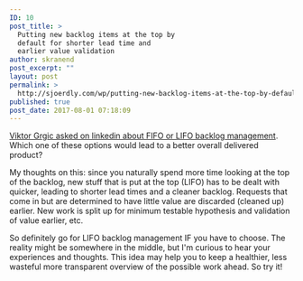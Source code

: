 ```yaml
---
ID: 10
post_title: >
  Putting new backlog items at the top by
  default for shorter lead time and
  earlier value validation
author: skranend
post_excerpt: ""
layout: post
permalink: >
  http://sjoerdly.com/wp/putting-new-backlog-items-at-the-top-by-default/
published: true
post_date: 2017-08-01 07:18:09
---
```

<p dir="auto"><a href="https://www.linkedin.com/feed/update/urn:li:activity:6297772867199299584">Viktor Grgic asked on linkedin about FIFO or LIFO backlog management</a>. Which one of these options would lead to a better overall delivered product?</p>

<p>My thoughts on this: since you naturally spend more time looking at the top of the backlog, new stuff that is put at the top (LIFO) has to be dealt with quicker, leading to shorter lead times and a cleaner backlog. Requests that come in but are determined to have little value are discarded (cleaned up) earlier. New work is split up for minimum testable hypothesis and validation of value earlier, etc.</p>

<p>So definitely go for LIFO backlog management IF you have to choose. The reality might be somewhere in the middle, but I'm curious to hear your experiences and thoughts. This idea may help you to keep a healthier, less wasteful more transparent overview of the possible work ahead. So try it!</p>
